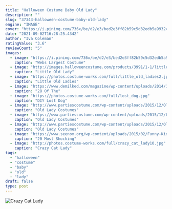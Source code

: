 ```yaml
---
title: "Halloween Costume Baby Old Lady"
description: ""
slug: "37343-halloween-costume-baby-old-lady"
engine: "IMAGE"
cover: "https://i.pinimg.com/736x/be/d2/e3/bed2e3ff82b59c5d32edb5a99324fef7--easy-costumes-homemade-costumes.jpg"
date: "2021-09-02T16:28:25.434Z"
author: "Iva Coleman"
ratingValue: "3.6"
reviewCount: "5"
images:
  - image: "https://i.pinimg.com/736x/be/d2/e3/bed2e3ff82b59c5d32edb5a99324fef7--easy-costumes-homemade-costumes.jpg"
    caption: "Webs Largest Costume"
  - image: "http://images.halloweencostume.com/products/3991/1-1/little-old-lady-costume.jpg"
    caption: "Little Old Lady"
  - image: "https://photos.costume-works.com/full/little_old_ladies2.jpg"
    caption: "Little Old Ladies"
  - image: "https://www.demilked.com/magazine/wp-content/uploads/2014/10/cool-children-halloween-costumes-47.jpg"
    caption: "28 Of The"
  - image: "https://photos.costume-works.com/full/lost_dog.jpg"
    caption: "DIY Lost Dog"
  - image: "http://www.partiescostume.com/wp-content/uploads/2015/12/Old-Lady-Costumes-for-Kids.jpg"
    caption: "Old Lady Costumes"
  - image: "https://www.partiescostume.com/wp-content/uploads/2015/12/Little-Old-Lady-Costume.jpg"
    caption: "Old Lady Costumes"
  - image: "http://www.partiescostume.com/wp-content/uploads/2015/12/Old-Lady-Costumes-for-Halloween.jpg"
    caption: "Old Lady Costumes"
  - image: "https://www.seenox.org/wp-content/uploads/2015/02/Funny-Kid-Costume-13.jpg"
    caption: "20 Most Shocking"
  - image: "http://photos.costume-works.com/full/crazy_cat_lady10.jpg"
    caption: "Crazy Cat Lady"
tags:
  - "halloween"
  - "costume"
  - "baby"
  - "old"
  - "lady"
draft: false
type: post
---
```



![Crazy Cat Lady](http://photos.costume-works.com/full/crazy_cat_lady10.jpg "Crazy Cat Lady")


<!--inArticleAds-->

<!--galleryOne-->


<!--inArticleAds-->

<!--galleryTwo-->


<!--galleryThree-->

